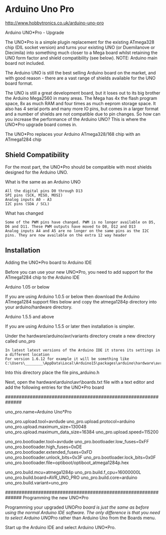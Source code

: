 Arduino Uno Pro
===============

http://www.hobbytronics.co.uk/arduino-uno-pro

Arduino UNO*Pro - Upgrade

The UNO*Pro is a simple plugin replacement for the existing ATmega328 chip (DIL socket version) and turns your existing UNO (or Duemilanove or Diecimila) into something much closer to a Mega board whilst retaining the UNO form factor and shield compatibility (see below). NOTE: Arduino main board not included.

The Arduino UNO is still the best selling Arduino board on the market, and with good reason - there are a vast range of shields available for the UNO board format.

The UNO is still a great development board, but it loses out to its big brother the Arduino Mega2560 in many areas. The Mega has 4x the flash program space, 8x as much RAM and four times as much eeprom storage space. It also has 4 serial ports and many more IO pins, but comes in a larger format and a number of shields are not compatible due to pin changes. So how can you increase the performance of the Arduino UNO? This is where the UNO*Pro upgrade board comes in.

The UNO*Pro replaces your Arduino ATmega328/168 chip with an ATmega1284 chip

Shield Compatibility
--------------------

For the most part, the UNO*Pro should be compatible with most shields designed for the Arduino UNO.

What is the same as an Arduino UNO

    All the digital pins D0 through D13
    SPI pins (SCK, MISO, MOSI)
    Analog inputs A0 - A3
    I2C pins (SDA / SCL)

What has changed

    Some of the PWM pins have changed. PWM is no longer available on D5, D6 and D11. These PWM outputs have moved to D8, D12 and D13
    Analog inputs A4 and A5 are no longer on the same pins as the I2C pins. They are now available on the extra 12 way header

Installation
------------

Adding the UNO*Pro board to Arduino IDE

Before you can use your new UNO*Pro, you need to add support for the ATmega1284 chip to the Arduino IDE

Arduino 1.05 or below

If you are using Arduino 1.0.5 or below then download the Arduino ATmega1284 support files below and copy the atmega1284p directory into your arduino/hardware directory.

Arduino 1.5.5 and above

If you are using Arduino 1.5.5 or later then installation is simpler.

Under the hardware/arduino/avr/variants directory create a new directory called uno_pro

    In latest latest versions of the Arduino IDE it stores its settings in a different location
    For version 1.6.12 for example it will be something like
    C:\Users\________\AppData\Local\Arduino15\packages\arduino\hardware\avr\1.6.12\

Into this directory place the file pins_arduino.h

Next, open the hardware\arduino\avr\boards.txt file with a text editor and add the following entries for the UNO*Pro board

##############################################################

uno_pro.name=Arduino Uno*Pro

uno_pro.upload.tool=avrdude
uno_pro.upload.protocol=arduino
uno_pro.upload.maximum_size=130048
uno_pro.upload.maximum_data_size=16384
uno_pro.upload.speed=115200

uno_pro.bootloader.tool=avrdude
uno_pro.bootloader.low_fuses=0xFF
uno_pro.bootloader.high_fuses=0xDE
uno_pro.bootloader.extended_fuses=0xFD
uno_pro.bootloader.unlock_bits=0x3F
uno_pro.bootloader.lock_bits=0x0F
uno_pro.bootloader.file=optiboot/optiboot_atmega1284p.hex

uno_pro.build.mcu=atmega1284p
uno_pro.build.f_cpu=16000000L
uno_pro.build.board=AVR_UNO_PRO
uno_pro.build.core=arduino
uno_pro.build.variant=uno_pro

##############################################################
Programming the new UNO*Pro

Programming your upgraded UNO*Pro board is just the same as before using the normal Arduino IDE software. The only difference is that you need to select Arduino UNO*Pro rather than Arduino Uno from the Boards menu.

Start up the Arduino IDE and select Arduino UNO*Pro.